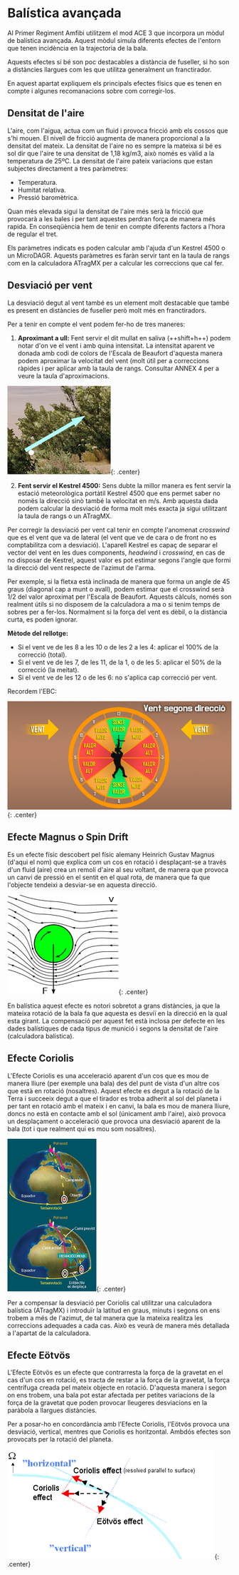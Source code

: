 # Balística avançada

Al Primer Regiment Amfibi utilitzem el mod ACE 3 que incorpora un mòdul de balística avançada. Aquest mòdul simula diferents efectes de l'entorn que tenen incidència en la trajectoria de la bala.

Aquests efectes si bé son poc destacables a distància de fuseller, si ho son a distàncies llargues com les que utilitza generalment un franctirador.

En aquest apartat expliquem els principals efectes físics que es tenen en compte i algunes recomanacions sobre com corregir-los.

## Densitat de l'aire

L'aire, com l'aigua, actua com un fluid i provoca fricció amb els cossos que s'hi mouen. El nivell de fricció augmenta de manera proporcional a la densitat del mateix. La densitat de l'aire no es sempre la mateixa si bé es sol dir que l'aire te una densitat de 1,18 kg/m3, això només es vàlid a la temperatura de 25ºC. La densitat de l'aire pateix variacions que estan subjectes directament a tres paràmetres:

- Temperatura.
- Humitat relativa.
- Pressió baromètrica.

Quan més elevada sigui la densitat de l'aire més serà la fricció que provocarà a les bales i per tant aquestes perdran força de manera més rapida. En conseqüència hem de tenir en compte diferents factors a l'hora de regular el tret. 

Els paràmetres indicats es poden calcular amb l'ajuda d'un Kestrel 4500 o un MicroDAGR. Aquests paràmetres es faràn servir tant en la taula de rangs com en la calculadora ATragMX per a calcular les correccions que cal fer.

## Desviació per vent

La desviació degut al vent també es un element molt destacable que també es present en distàncies de fuseller però molt més en franctiradors.

Per a tenir en compte el vent podem fer-ho de tres maneres:

   1. **Aproximant a ull:** Fent servir el dit mullat en saliva (++shift+h++) podem notar d'on ve el vent i amb quina intensitat. La intensitat aparent ve donada amb codi de colors de l'Escala de Beaufort d'aquesta manera podem aproximar la velocitat del vent (molt útil per a correccions ràpides i per aplicar amb la taula de rangs. Consultar ANNEX 4 per a veure la taula d'aproximacions.

![image](../_imatges/fletxavent.jpg){: .center}

  2. **Fent servir el Kestrel 4500:** Sens dubte la millor manera es fent servir la estació meteorològica portàtil Kestrel 4500 que ens permet saber no només la direcció sinò també la velocitat en m/s. Amb aquesta dada podem calcular la desviació de forma molt més exacta ja sigui utilitzant la taula de rangs o un ATragMX.


Per corregir la desviació per vent cal tenir en compte l'anomenat *crosswind* que es el vent que va de lateral (el vent que ve de cara o de front no es comptabilitza com a desviació). L'aparell Kestrel es capaç de separar el vector del vent en les dues components, *headwind* i *crosswind*, en cas de no disposar de Kestrel, aquest valor es pot estimar segons l'angle que formi la direcció del vent respecte de l'azimut de l'arma.

Per exemple, si la fletxa està inclinada de manera que forma un angle de 45 graus (diagonal cap a munt o avall), podem estimar que el crosswind serà 1/2 del valor aproximat per l'Escala de Beaufort. Aquests càlculs, només son realment útils si no disposem de la calculadora a ma o si tenim temps de sobres per a fer-los. Normalment si la força del vent es dèbil, o la distància curta, es poden ignorar.

**Mètode del rellotge:**

* Si el vent ve de les 8 a les 10 o de les 2 a les 4: aplicar el 100% de la correcció (total).
* Si el vent ve de les 7, de les 11, de la 1, o de les 5: aplicar el 50% de la correcció (la meitat).
* Si el vent ve de les 12 o de les 6: no s'aplica cap correcció per vent.

Recordem l'EBC:

![image](../_imatges/ebcclock.jpg){: .center}

## Efecte Magnus o Spin Drift

Es un efecte físic descobert pel físic alemany Heinrich Gustav Magnus (d'aqui el nom) que explica com un cos en rotació i desplaçant-se a través d'un fluid (aire) crea un remolí d'aire al seu voltant, de manera que provoca un canvi de pressió en el sentit en el qual rota, de manera que fa que l'objecte tendeixi a desviar-se en aquesta direcció.

![image](../_imatges/magnus.png){: .center}

En balística aquest efecte es notori sobretot a grans distàncies, ja que la mateixa rotació de la bala fa que aquesta es desviï en la direcció en la qual esta girant. La compensació per aquest fet està inclosa per defecte en les dades balístiques de cada tipus de munició i segons la densitat de l'aire (calculadora balística).

## Efecte Coriolis

L'Efecte Coriolis es una acceleració aparent d'un cos que es mou de manera lliure (per exemple una bala) des del punt de vista d'un altre cos que està en rotació (nosaltres). Aquest efecte es degut a la rotació de la Terra i succeeix degut a que el tirador es troba adherit al sol del planeta i per tant en rotació amb el mateix i en canvi, la bala es mou de manera lliure, doncs no està en contacte amb el sol (únicament amb l'aire), això provoca un desplaçament o acceleració que provoca una desviació aparent de la bala (tot i que realment qui es mou som nosaltres).

![image](../_imatges/coriolis.jpg){: .center}

Per a compensar la desviació per Coriolis cal utilitzar una calculadora balística (ATragMX) i introduïr la latitud en graus, minuts i segons on ens trobem a més de l'azimut, de tal manera que la mateixa realitza les correccions adequades a cada cas. Això es veurà de manera més detallada a l'apartat de la calculadora.

## Efecte Eötvös

L'Efecte Eötvös es un efecte que contrarresta la força de la gravetat en el cas d'un cos en rotació, es tracta de restar a la força de la gravetat, la força centrífuga creada pel mateix objecte en rotació. D'aquesta manera i segon on ens trobem, una bala pot estar afectada per petites variacions de la força de la gravetat que poden provocar lleugeres desviacions en la paràbola a llargues distàncies.

Per a posar-ho en concordància amb l'Efecte Coriolis, l'Eötvös provoca una desviació, vertical, mentres que Coriolis es horitzontal. Ambdós efectes son provocats per la rotació del planeta.

![image](../_imatges/eotvos.png){: .center}
